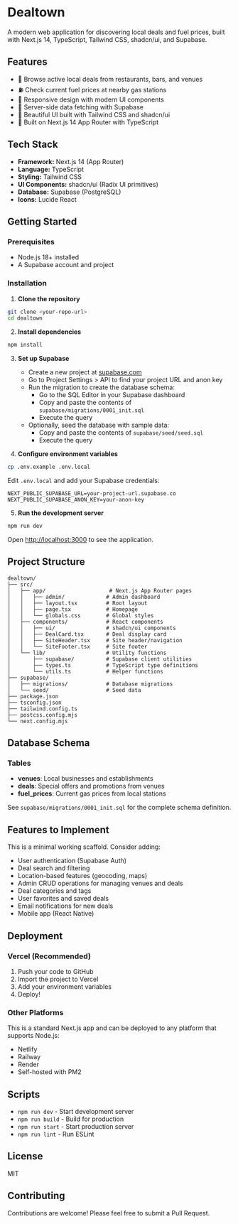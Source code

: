 # Dealtown

A modern web application for discovering local deals and fuel prices, built with Next.js 14, TypeScript, Tailwind CSS, shadcn/ui, and Supabase.

## Features

- 🎯 Browse active local deals from restaurants, bars, and venues
- ⛽ Check current fuel prices at nearby gas stations
- 📱 Responsive design with modern UI components
- 🔐 Server-side data fetching with Supabase
- 🎨 Beautiful UI built with Tailwind CSS and shadcn/ui
- 🚀 Built on Next.js 14 App Router with TypeScript

## Tech Stack

- **Framework:** Next.js 14 (App Router)
- **Language:** TypeScript
- **Styling:** Tailwind CSS
- **UI Components:** shadcn/ui (Radix UI primitives)
- **Database:** Supabase (PostgreSQL)
- **Icons:** Lucide React

## Getting Started

### Prerequisites

- Node.js 18+ installed
- A Supabase account and project

### Installation

1. **Clone the repository**

```bash
git clone <your-repo-url>
cd dealtown
```

2. **Install dependencies**

```bash
npm install
```

3. **Set up Supabase**

   - Create a new project at [supabase.com](https://supabase.com)
   - Go to Project Settings > API to find your project URL and anon key
   - Run the migration to create the database schema:
     - Go to the SQL Editor in your Supabase dashboard
     - Copy and paste the contents of `supabase/migrations/0001_init.sql`
     - Execute the query
   - Optionally, seed the database with sample data:
     - Copy and paste the contents of `supabase/seed/seed.sql`
     - Execute the query

4. **Configure environment variables**

```bash
cp .env.example .env.local
```

Edit `.env.local` and add your Supabase credentials:

```env
NEXT_PUBLIC_SUPABASE_URL=your-project-url.supabase.co
NEXT_PUBLIC_SUPABASE_ANON_KEY=your-anon-key
```

5. **Run the development server**

```bash
npm run dev
```

Open [http://localhost:3000](http://localhost:3000) to see the application.

## Project Structure

```
dealtown/
├── src/
│   ├── app/                    # Next.js App Router pages
│   │   ├── admin/             # Admin dashboard
│   │   ├── layout.tsx         # Root layout
│   │   ├── page.tsx           # Homepage
│   │   └── globals.css        # Global styles
│   ├── components/            # React components
│   │   ├── ui/                # shadcn/ui components
│   │   ├── DealCard.tsx       # Deal display card
│   │   ├── SiteHeader.tsx     # Site header/navigation
│   │   └── SiteFooter.tsx     # Site footer
│   └── lib/                   # Utility functions
│       ├── supabase/          # Supabase client utilities
│       ├── types.ts           # TypeScript type definitions
│       └── utils.ts           # Helper functions
├── supabase/
│   ├── migrations/            # Database migrations
│   └── seed/                  # Seed data
├── package.json
├── tsconfig.json
├── tailwind.config.ts
├── postcss.config.mjs
└── next.config.mjs
```

## Database Schema

### Tables

- **venues**: Local businesses and establishments
- **deals**: Special offers and promotions from venues
- **fuel_prices**: Current gas prices from local stations

See `supabase/migrations/0001_init.sql` for the complete schema definition.

## Features to Implement

This is a minimal working scaffold. Consider adding:

- User authentication (Supabase Auth)
- Deal search and filtering
- Location-based features (geocoding, maps)
- Admin CRUD operations for managing venues and deals
- Deal categories and tags
- User favorites and saved deals
- Email notifications for new deals
- Mobile app (React Native)

## Deployment

### Vercel (Recommended)

1. Push your code to GitHub
2. Import the project to Vercel
3. Add your environment variables
4. Deploy!

### Other Platforms

This is a standard Next.js app and can be deployed to any platform that supports Node.js:

- Netlify
- Railway
- Render
- Self-hosted with PM2

## Scripts

- `npm run dev` - Start development server
- `npm run build` - Build for production
- `npm run start` - Start production server
- `npm run lint` - Run ESLint

## License

MIT

## Contributing

Contributions are welcome! Please feel free to submit a Pull Request.


